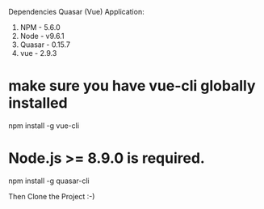 Dependencies Quasar (Vue) Application:
1. NPM - 5.6.0
2. Node - v9.6.1
3. Quasar - 0.15.7
4. vue - 2.9.3


# make sure you have vue-cli globally installed

npm install -g vue-cli

# Node.js >= 8.9.0 is required.

npm install -g quasar-cli


Then Clone the Project :-) 

